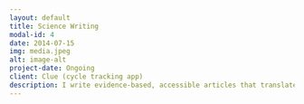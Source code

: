 ```yaml
---
layout: default
title: Science Writing
modal-id: 4
date: 2014-07-15
img: media.jpeg
alt: image-alt
project-date: Ongoing
client: Clue (cycle tracking app) 
description: I write evidence-based, accessible articles that translate academic research into engaging public communication.  Published an <li><a href="https://helloclue.com/articles/menstrual-cycle/how-does-the-menstrual-cycle-reshape-your-brain">article</a></li> with Hello Clue on how the menstrual cycle may affect your brain and emotions.
---
```

